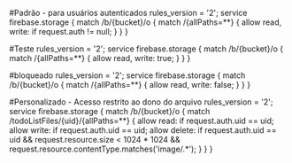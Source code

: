 #Padrão - para usuários autenticados
rules_version = '2';
service firebase.storage {
  match /b/{bucket}/o {
    match /{allPaths=**} {
      allow read, write: if request.auth != null;
    }
  }
}

#Teste
rules_version = '2';
service firebase.storage {
  match /b/{bucket}/o {
    match /{allPaths=**} {
      allow read, write: true;
    }
  }
}

#bloqueado
rules_version = '2';
service firebase.storage {
  match /b/{bucket}/o {
    match /{allPaths=**} {
      allow read, write: false;
    }
  }
}


#Personalizado - Acesso restrito ao dono do arquivo
rules_version = '2';
service firebase.storage {
  match /b/{bucket}/o {
    match /todoListFiles/{uid}/{allPaths=**} {
      allow read: if request.auth.uid == uid;
      allow write: if request.auth.uid == uid;
      allow delete: if request.auth.uid == uid
      && request.resource.size < 1024 * 1024
      && request.resource.contentType.matches('image/.*');
    }
  }
}